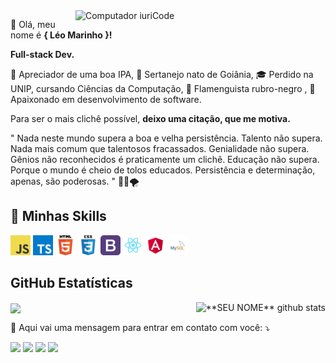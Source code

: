 <img src="https://raw.githubusercontent.com/MicaelliMedeiros/micaellimedeiros/master/image/computer-illustration.png" min-width="400px" max-width="400px" width="400px" align="right" alt="Computador iuriCode">

💜 Olá, meu nome é <strong>{ Léo Marinho }!</strong>
<p align="left"> 
  <strong>Full-stack Dev. </strong>
</p>
<p align="left"> 
  🍺 Apreciador de uma boa IPA, 
  🤠 Sertanejo nato de Goiânia, 
  🎓 Perdido na UNIP, cursando Ciências da Computação,
  🔴 Flamenguista rubro-negro ,
  🚀 Apaixonado em desenvolvimento de software.
</p>

<p align="left">
  Para ser o mais clichê possível, <strong>deixo uma citação, que me motiva.</strong>
</p>

<p align="left">
  " Nada neste mundo supera a boa e velha persistência. Talento não supera. Nada mais comum que talentosos fracassados. Genialidade não supera. Gênios não reconhecidos é praticamente um clichê. Educação não supera. Porque o mundo é cheio de tolos educados. Persistência e determinação, apenas, são poderosas. "  🧑‍💻🌪
</p>

## 🚀 Minhas Skills

<code><img height="32" src="https://raw.githubusercontent.com/github/explore/80688e429a7d4ef2fca1e82350fe8e3517d3494d/topics/javascript/javascript.png" alt="Javascript"/></code>
<code><img height="32" src="https://raw.githubusercontent.com/github/explore/80688e429a7d4ef2fca1e82350fe8e3517d3494d/topics/typescript/typescript.png" alt="Typescript"/></code>
<code><img height="32" src="https://raw.githubusercontent.com/github/explore/80688e429a7d4ef2fca1e82350fe8e3517d3494d/topics/html/html.png" alt="HTML5"/></code>
<code><img height="32" src="https://raw.githubusercontent.com/github/explore/80688e429a7d4ef2fca1e82350fe8e3517d3494d/topics/css/css.png" alt="CSS"/></code>
<code><img height="32" src="https://raw.githubusercontent.com/github/explore/80688e429a7d4ef2fca1e82350fe8e3517d3494d/topics/bootstrap/bootstrap.png" alt="Bootstrap"/></code>
<code><img height="32" src="https://raw.githubusercontent.com/github/explore/80688e429a7d4ef2fca1e82350fe8e3517d3494d/topics/react/react.png" alt="React"/></code>
<code><img height="32" src="https://raw.githubusercontent.com/github/explore/80688e429a7d4ef2fca1e82350fe8e3517d3494d/topics/angular/angular.png" alt="Angular"/></code>
<code><img height="32" src="https://raw.githubusercontent.com/github/explore/80688e429a7d4ef2fca1e82350fe8e3517d3494d/topics/mysql/mysql.png" alt="MySQL"/></code>

## **GitHub Estatísticas**
<div>
  <a href="https://github.com/Gurupreet">
    <img align="center" src="https://github-readme-stats.vercel.app/api/top-langs/?username=Leo-Marinho&theme=dracula&hide_langs_below=1" />
</a>

  <a href="https://github.com/Gurupreet">
   <img align="right" src="https://github-readme-stats.vercel.app/api?username=Leo-Marinho&show_icons=true&theme=dracula&line_height=27" alt="**SEU NOME** github stats"/>
  </a>
</div>

<p align="left">
  💌 Aqui vai uma mensagem para entrar em contato com você: ⤵️
</p>

<p align="left">

  <a href="https://www.linkedin.com/in/leo-marinho-7871b51a3/" alt="Linkedin">
  <img src="https://img.shields.io/badge/-Linkedin-0e76a8?style=flat-square&logo=Linkedin&logoColor=white&link=https://www.linkedin.com/in/leo-marinho-7871b51a3/"/></a>

  <a href="https://api.whatsapp.com/send?phone=556282740575&text=Leia%20esta%20mensagem%20antes%20de%20me%20enviar%20algo,%20espere%203%20segundos%20...%20pronto,%20agora%20j%C3%A1%20pode%20enviar." alt="WhatsApp">
  <img src="https://img.shields.io/badge/-WhatsApp-25d366?style=flat-square&labelColor=25d366&logo=whatsapp&logoColor=white&link=https://api.whatsapp.com/send?phone=556282740575&text=Leia%20esta%20mensagem%20antes%20de%20me%20enviar%20algo,%20espere%203%20segundos%20...%20pronto,%20agora%20j%C3%A1%20pode%20enviar."/></a> 

  <a href="https://www.facebook.com/leonaardo.fmarinho/" alt="Facebook">
  <img src="https://img.shields.io/badge/-Facebook-3b5998?style=flat-square&labelColor=3b5998&logo=facebook&logoColor=white&link=https://www.facebook.com/leonaardo.fmarinho/"/></a>

  <a href="https://www.instagram.com/isleomarinho/" alt="Instagram">
  <img src="https://img.shields.io/badge/-Instagram-DF0174?style=flat-square&labelColor=DF0174&logo=instagram&logoColor=white&link=https://www.instagram.com/isleomarinho/"/></a> 
</p>  
